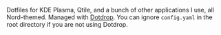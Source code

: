 Dotfiles for KDE Plasma, Qtile, and a bunch of other applications I use, all Nord-themed.
Managed with [Dotdrop](https://github.com/deadc0de6/dotdrop). You can ignore `config.yaml` in the root directory if you are not using Dotdrop.
